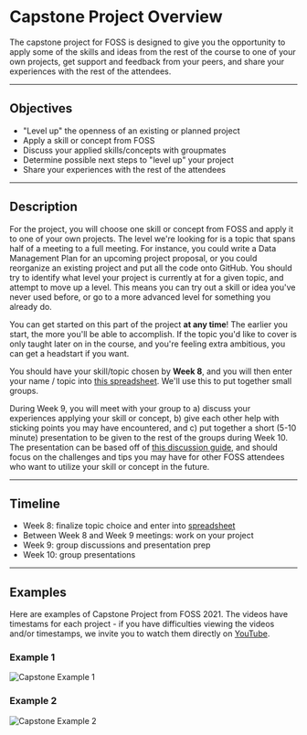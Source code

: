 # Capstone Project Overview

The capstone project for FOSS is designed to give you the opportunity to
apply some of the skills and ideas from the rest of the course to one of
your own projects, get support and feedback from your peers, and share
your experiences with the rest of the attendees.

---

## Objectives

-   "Level up" the openness of an existing or planned project
-   Apply a skill or concept from FOSS
-   Discuss your applied skills/concepts with groupmates
-   Determine possible next steps to "level up" your project
-   Share your experiences with the rest of the attendees

---

## Description

For the project, you will choose one skill or concept from FOSS and apply it to one of your own projects. The level we're looking for is a topic that spans half of a meeting to a full meeting. For
instance, you could write a Data Management Plan for an upcoming project
proposal, or you could reorganize an existing project and put all the
code onto GitHub. You should try to identify what level your project
is currently at for a given topic, and attempt to move up a level. This
means you can try out a skill or idea you've never used before, or go
to a more advanced level for something you already do.

You can get started on this part of the project **at any time**! The
earlier you start, the more you'll be able to accomplish. If the topic
you'd like to cover is only taught later on in the course, and you're
feeling extra ambitious, you can get a headstart if you want.

You should have your skill/topic chosen by **Week 8**, and you will then
enter your name / topic into [this spreadsheet](). We'll use this to
put together small groups.

During Week 9, you will meet with your group to a) discuss your
experiences applying your skill or concept, b) give each other help with
sticking points you may have encountered, and c) put together a short
(5-10 minute) presentation to be given to the rest of the groups during
Week 10. The presentation can be based off of [this discussion
guide](), and should focus on the challenges and tips you may have for
other FOSS attendees who want to utilize your skill or concept in the
future.

---

## Timeline

-   Week 8: finalize topic choice and enter into [spreadsheet]()
-   Between Week 8 and Week 9 meetings: work on your project
-   Week 9: group discussions and presentation prep
-   Week 10: group presentations

---

## Examples

Here are examples of Capstone Project from FOSS 2021. The videos have timestams for each project - if you have difficulties viewing the videos and/or timestamps, we invite you to watch them directly on [YouTube](https://www.youtube.com/playlist?list=PL38WPXpo-ZW1HItYgBNKryamsGm2mSv8p).

### Example 1
![Capstone Example 1](https://www.youtube.com/watch?v=MHfTIhwUw7E&list=PL38WPXpo-ZW1HItYgBNKryamsGm2mSv8p&ab_channel=CyVerse.org)

### Example 2
![Capstone Example 2](https://www.youtube.com/watch?v=VyiisTKfnn0&list=PL38WPXpo-ZW1HItYgBNKryamsGm2mSv8p&index=3&ab_channel=CyVerse.org)